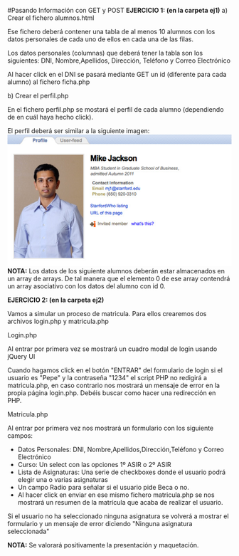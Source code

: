 #Pasando Información con GET y POST
**EJERCICIO 1: (en la carpeta ej1)**
a) Crear el fichero alumnos.html

Ese fichero deberá contener una tabla de al menos 10 alumnos con  los datos personales de cada uno de ellos en cada una de las filas.

Los datos personales (columnas) que deberá tener la tabla son los siguientes: DNI, Nombre,Apellidos, Dirección, Teléfono y Correo Electrónico

Al hacer click en el DNI se pasará mediante GET un id (diferente para cada alumno) al fichero ficha.php

b) Crear el perfil.php

En el fichero perfil.php se mostará el perfil de cada alumno (dependiendo de en cuál haya hecho click).

El perfil deberá ser similar a la siguiente imagen:
![GitHub Logo](screenInviteTab2.jpg)
**NOTA:** Los datos de los siguiente alumnos deberán estar almacenados en un array de arrays. De tal manera que el elemento 0 de ese array contendrá un array asociativo con los datos del alumno con id 0.

**EJERCICIO 2: (en la carpeta ej2)**

Vamos a simular un proceso de matricula. Para ellos crearemos dos archivos login.php y matricula.php

Login.php

Al entrar por primera vez se mostrará un cuadro modal de login usando jQuery UI

Cuando hagamos click en el botón "ENTRAR" del formulario de login si el usuario es "Pepe" y la contraseña "1234" el script PHP no redigirá a matricula.php, en caso contrario nos mostrará un mensaje de error en la propia página login.php. Debéis buscar como hacer una redirección en PHP.

Matricula.php

Al entrar por primera vez nos mostrará un formulario con los siguiente campos:

- Datos Personales: DNI, Nombre,Apellidos,Dirección,Teléfono y Correo Electrónico
- Curso: Un select con las opciones 1º ASIR o 2º ASIR
- Lista de Asignaturas: Una serie de checkboxes donde el usuario podrá elegir una o varias asignaturas
- Un campo Radio para señalar si el usuario pide Beca o no.
- Al hacer click en enviar en ese mismo fichero matricula.php se nos mostrará un resumen de la matrícula que acaba  de realizar el usuario.

Si el usuario no ha seleccionado ninguna asignatura se volverá a mostrar el formulario y un mensaje de error diciendo "Ninguna asignatura seleccionada"

**NOTA:** Se valorará positivamente la presentación y maquetación.
